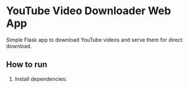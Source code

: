 # YouTube Video Downloader Web App

Simple Flask app to download YouTube videos and serve them for direct download.

## How to run

1. Install dependencies:
